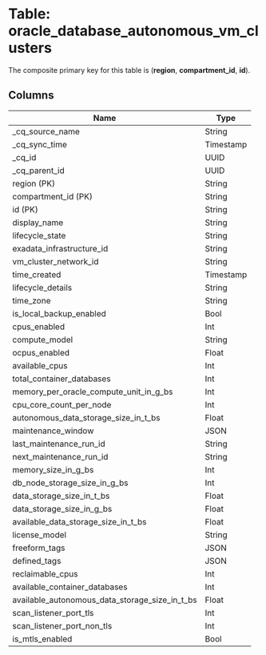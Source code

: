 # Table: oracle_database_autonomous_vm_clusters

The composite primary key for this table is (**region**, **compartment_id**, **id**).

## Columns

| Name          | Type          |
| ------------- | ------------- |
|_cq_source_name|String|
|_cq_sync_time|Timestamp|
|_cq_id|UUID|
|_cq_parent_id|UUID|
|region (PK)|String|
|compartment_id (PK)|String|
|id (PK)|String|
|display_name|String|
|lifecycle_state|String|
|exadata_infrastructure_id|String|
|vm_cluster_network_id|String|
|time_created|Timestamp|
|lifecycle_details|String|
|time_zone|String|
|is_local_backup_enabled|Bool|
|cpus_enabled|Int|
|compute_model|String|
|ocpus_enabled|Float|
|available_cpus|Int|
|total_container_databases|Int|
|memory_per_oracle_compute_unit_in_g_bs|Int|
|cpu_core_count_per_node|Int|
|autonomous_data_storage_size_in_t_bs|Float|
|maintenance_window|JSON|
|last_maintenance_run_id|String|
|next_maintenance_run_id|String|
|memory_size_in_g_bs|Int|
|db_node_storage_size_in_g_bs|Int|
|data_storage_size_in_t_bs|Float|
|data_storage_size_in_g_bs|Float|
|available_data_storage_size_in_t_bs|Float|
|license_model|String|
|freeform_tags|JSON|
|defined_tags|JSON|
|reclaimable_cpus|Int|
|available_container_databases|Int|
|available_autonomous_data_storage_size_in_t_bs|Float|
|scan_listener_port_tls|Int|
|scan_listener_port_non_tls|Int|
|is_mtls_enabled|Bool|